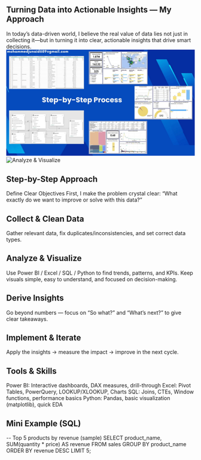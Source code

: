 ## Turning Data into Actionable Insights — My Approach
In today’s data-driven world, I believe the real value of data lies not just in collecting it—but in turning it into clear, actionable insights that drive smart decisions.
![Step-by-Step Approach](https://github.com/Junaid30121997/Turning-data-into-insights/blob/main/1.jpg)
![Analyze & Visualize]()
## Step-by-Step Approach
Define Clear Objectives
First, I make the problem crystal clear: “What exactly do we want to improve or solve with this data?”

## Collect & Clean Data
Gather relevant data, fix duplicates/inconsistencies, and set correct data types.

## Analyze & Visualize
Use Power BI / Excel / SQL / Python to find trends, patterns, and KPIs.
Keep visuals simple, easy to understand, and focused on decision-making.

## Derive Insights
Go beyond numbers — focus on “So what?” and “What’s next?” to give clear takeaways.

## Implement & Iterate
Apply the insights → measure the impact → improve in the next cycle.

## Tools & Skills
Power BI: Interactive dashboards, DAX measures, drill-through
Excel: Pivot Tables, PowerQuery, LOOKUP/XLOOKUP, Charts
SQL: Joins, CTEs, Window functions, performance basics
Python: Pandas, basic visualization (matplotlib), quick EDA

## Mini Example (SQL)

-- Top 5 products by revenue (sample)
SELECT product_name,
       SUM(quantity * price) AS revenue
FROM sales
GROUP BY product_name
ORDER BY revenue DESC
LIMIT 5;
